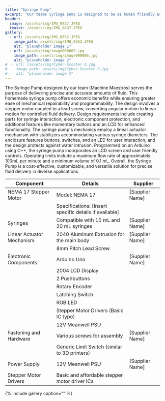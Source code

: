 ```yaml
---
title: "Syringe Pump"
excerpt: "Our teams Syringe pump is designed to be as human friendly as possible, outfitted with and LCD screen, multiple selection buttons and a turn-knob."
header:
  image: /assets/img/IMG_0437.JPEG
  teaser: /assets/img/IMG_0437.JPEG
gallery:
  - url: /assets/img/IMG_0352.JPEG
    image_path: assets/img/IMG_0352.JPEG
    alt: "placeholder image 1"
  - url: /assets/img/image000000.jpg
    image_path: assets/img/image000000.jpg
    alt: "placeholder image 2"
#  - url: /assets/img/Cyber-Scooter-3.jpg
#    image_path: assets/img/Cyber-Scooter-3.jpg
#    alt: "placeholder image 3"
---
```


The Syringe Pump designed by our team (Machine Maestros) serves the purpose of delivering precise and accurate amounts of fluid. This homemade syringe pump offers economic benefits while ensuring greater ease of mechanical repairability and programmability. The design involves a stepper motor coupled to a lead screw, converting angular motion to linear motion for controlled fluid delivery. Design requirements include creating parts for syringe interaction, electronic component protection, and additional features like momentary buttons and an LCD for enhanced functionality. The syringe pump's mechanics employ a linear actuator mechanism with stabilizers accommodating various syringe diameters. The enclosure features buttons, switches, and an LED for user interaction, and the design protects against water intrusion. Programmed on an Arduino using C++, the syringe pump incorporates an LCD screen and user friendly controls. Operating limits include a maximum flow rate of approximately 100mL per minute and a minimum volume of 0.1 mL. Overall, the Syringe Pump is a cost-effective, customizable, and versatile solution for precise fluid delivery in diverse applications.

| Component                        | Details                                                | Supplier                   |
|----------------------------------|--------------------------------------------------------|----------------------------|
| NEMA 17 Stepper Motor            | Model: NEMA 17                                        | [Supplier Name]            |
|                                  | Specifications: [Insert specific details if available] |                            |
| Syringes                         | Compatible with 10 mL and 20 mL syringes               | [Supplier Name]            |
| Linear Actuator Mechanism        | 2040 Aluminum Extrusion for the main body              | [Supplier Name]            |
|                                  | 8mm Pitch Lead Screw                                  |                            |
| Electronic Components            | Arduino Uno                                           | [Supplier Name]            |
|                                  | 2004 LCD Display                                      |                            |
|                                  | 2 Pushbuttons                                        |                            |
|                                  | Rotary Encoder                                       |                            |
|                                  | Latching Switch                                      |                            |
|                                  | RGB LED                                              |                            |
|                                  | Stepper Motor Drivers (Basic IC type)                |                            |
|                                  | 12V Meanwell PSU                                     |                            |
| Fastening and Hardware           | Various screws for assembly                          | [Supplier Name]            |
|                                  | Generic Limit Switch (similar to 3D printers)        |                            |
| Power Supply                     | 12V Meanwell PSU                                     | [Supplier Name]            |
| Stepper Motor Drivers            | Basic and affordable stepper motor driver ICs        |                            |


{% include gallery caption="" %}
